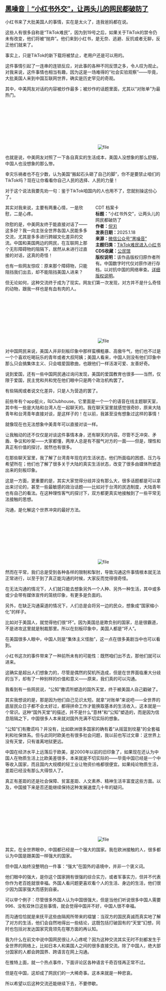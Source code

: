 <!--1737196973000-->
[黑噪音｜“小红书外交”，让两头儿的网民都破防了](https://chinadigitaltimes.net/chinese/715166.html)
------

<p>小红书来了大批美国人的事情，实在是太火了，连我爸妈都在说。</p><p>这些人有很多自称是“TikTok难民”，因为到19号之后，如果关于TikTok的禁令仍未有改变，他们将被“抛弃”。他们来到小红书，是无奈、逃避、反抗或者无聊，反正他们就来了。</p><p>事实上，只是TikTok的新下载将被禁止，老用户还是可以用的。</p><p>这件事情引起了一连串的连锁反应，对此事的各种不同反馈之多，令人叹为观止。对我来说，这件事情也相当有趣，因为这是一场难得的“社会实验观察”——毕竟，大批美国人来到中国互联网世界，确实是历史罕见的奇观。</p><p>其中，中美网友对话的内容被炒作最多；被炒作的话题里面，尤其以“对账单”为最热门。</p><p><img decoding="async" src="data:image/svg+xml,%3Csvg%20xmlns='http://www.w3.org/2000/svg'%20viewBox='0%200%200%200'%3E%3C/svg%3E" alt="file" data-lazy-src="https://chinadigitaltimes.net/chinese/files/2025/01/image-1737196790004.png"><noscript><img decoding="async" src="https://chinadigitaltimes.net/chinese/files/2025/01/image-1737196790004.png" alt="file"></noscript></p><p>也就是说，中美网友对照了一下各自真实的生活成本，美国人没想象的那么舒服，中国人也没想象的那么惨。</p><p>幸灾乐祸者也不在少数，认为美国“搬起石头砸了自己的脚”，你不是要禁止咱们的TikTok吗？现在让你看看你自己人民的选择、人民的力量！</p><p>对于这个说法我要先劝一句：鉴于TikTok咱国内的人也用不了，您就别操这份心了。</p><div style="width:42%;float:right;padding-left:20px;"><div class="su-spoiler su-spoiler-style-fancy su-spoiler-icon-chevron-circle" data-scroll-offset="0" data-anchor-in-url="no"><div class="su-spoiler-title" tabindex="0" role="button"><span class="su-spoiler-icon"></span>CDT 档案卡</div><div class="su-spoiler-content su-u-clearfix su-u-trim"><strong>标题：</strong>“小红书外交”，让两头儿的网民都破防了<br><strong>作者：</strong><a href="https://chinadigitaltimes.net/space/黑噪音" target="_blank">倪刃</a><br><strong>发表日期：</strong>2025.1.18<br><strong>来源：</strong><a href="https://web.archive.org/web/*/https://mp.weixin.qq.com/s/DqWDYsgyT06xJEZGjsvJag" target="_blank">微信公众号“黑噪音”</a><br><strong>主题归类：</strong><a href="https://chinadigitaltimes.net/space/TikTok难民进入小红书" target="_blank">TikTok难民进入小红书</a><br><strong>CDS收藏：</strong><a href="https://chinadigitaltimes.net/space/%E5%85%AC%E6%B0%91%E9%A6%86" target="_blank" rel="noopener">公民馆</a><br><strong>版权说明：</strong>该作品版权归原作者所有。中国数字时代仅对原作进行存档，以对抗中国的网络审查。<a href="https://chinadigitaltimes.net/chinese/copyright">详细版权说明</a>。</div></div></div><p>其实对我来说，主要有两重心情，一是欣慰，二是心疼。</p><p>欣慰的是，中美网友终于能直接对话了——这多好？我一向主张全世界各国人民能多多交流，尤其是多多进行跨越文化差异的交流。中国和美国两边的网民，在互联网上那个无形障碍物的阻隔下，居然从未进行过直接的对话，这真的奇怪！</p><p>也有一些网友惊叹：原来那个障碍物，只能阻挡我们出去，却不能阻挡美国人进来？</p><p>但无论如何，这种交流终于成为了现实。网友们第一次发现，对方并不是什么奇怪的动物，跟我一样也是有血有肉的人。</p><p><img decoding="async" src="data:image/svg+xml,%3Csvg%20xmlns='http://www.w3.org/2000/svg'%20viewBox='0%200%200%200'%3E%3C/svg%3E" alt="file" data-lazy-src="https://chinadigitaltimes.net/chinese/files/2025/01/image-1737196801904.png"><noscript><img decoding="async" src="https://chinadigitaltimes.net/chinese/files/2025/01/image-1737196801904.png" alt="file"></noscript></p><p>对中国网民来说，美国人并非刻板印象中那样蛮横粗暴、高傲牛气，他们也不过是一个个喜欢吃喝玩乐的青年或者大叔阿姨；美国人看来，中国人则没有他们印象中那么只会搞集体主义、只会唱爱国歌曲，也跟他们一样活泼可爱、友善好奇。</p><p>说到爱国，还有一些中国网民通过询问发现，美国的爱国教育也很多——当然，仅限于爱国，民主党和共和党在他们眼中只是两个政治机构罢了。</p><p>有些隔阂或者说文化差异，只是人为营造的罢了。</p><p>前些年有个app挺火，叫Clubhouse。它里面是一个一个的语音在线主题聊天室，其中有一些是大陆和台湾人在一起聊天的。我在聊天室里就感觉很奇妙，原来大陆青年和台湾青年直接对谈，是这样子的！在以前，我甚至没有想象过这样的事情！</p><p>就像现在也无法想象中美青年可以直接对谈一样。</p><p>让我触动的还不仅仅是对谈这件事情本身，还有聊天的内容。尽管不乏冲突、矛盾、争议和吵架——大家都懂，两岸人总是有不服气对方的一面——但是，理性和真正有价值的探讨，居然也有很多。</p><p>在那些聊天室里，我了解了台湾青年现在的生活状态，他们所面临的困惑、压力与希望所在；他们也了解了很多关于大陆的真实生活状态，改变了很多由媒体所塑造出来的刻板印象。</p><p>这是一方面，更重要的是，其实大家觉得分歧并没有那么大，很多话题都是可以拿出来讨论的，甚至一些最敏感的政治话题——比如对于台湾的民选制度，大陆青年也有自己的看法。在这种理性客气的探讨下，双方都更真实地接触到了一些平常无法接触的思想。</p><p>沟通，是化解这个世界冲突的最好方法。</p><p><img decoding="async" src="data:image/svg+xml,%3Csvg%20xmlns='http://www.w3.org/2000/svg'%20viewBox='0%200%200%200'%3E%3C/svg%3E" alt="file" data-lazy-src="https://chinadigitaltimes.net/chinese/files/2025/01/image-1737196812443.png"><noscript><img decoding="async" src="https://chinadigitaltimes.net/chinese/files/2025/01/image-1737196812443.png" alt="file"></noscript></p><p>然而在平常，我们总是受到各种各样的限制和掣肘，导致沟通这件事情根本就无法正常进行，以至于到了真正能沟通的时候，大家反而觉得很奇怪。</p><p>在无法沟通的情况下，人们就只能去想象另外一个人种、另外一种生活，其中或多或少会带有媒体宣传的笼统印象，有更多是负面的。</p><p>另外，在缺乏沟通渠道的情况下，人们总是会将另一边的民众，想象成“国家缩小化”的样子。</p><p>比如对于美国人，就觉得他们很“坏”。因为美国总是欺负别的国家，总是很霸道，不是进攻这里就是制裁那里。所以在刻板印象中，美国人都是“坏人”。</p><p>在美国很多人眼中，中国人则是“集体主义怪胎”，这一点在很多美剧当中也可以看到。</p><p>小红书这次的事件带来了一种前所未有的可能性：既然咱们出不去，那他们就可以进来。</p><p>这确实是超出人们想象力的，尽管是偶然的契机所造成，但是在世界面临重大分歧的当下，却有了一种别样的价值和意义——原来，我们真的可以沟通。</p><p>我看到有一些网民说，“公知”撒谎所塑造的国外天堂，终于被美国人自己戳破了。</p><p>其实我想说的是，那是因为他们自己见识太短。就拿“对账单”来说吧——全世界的底层民众日子都不会太好过，都得拼命工作才能换取基本的生活收入，这本就是一个常识。这种“国外天堂”的描述，并不是什么“意林”和“公知”塑造的，而是因为信息阻隔之下，中国很多人本来就对国外充满不切实际的想象。</p><p>“公知”们有撒谎吗？并没有，比如欧洲很多国家的确有着“从摇篮到坟墓”的全套福利和社保体系。但与此同时欧美也有很多社会问题，我以前也写过文章：这世界上没有天堂，只有谁离地狱更远。</p><p>中国在经济水平上远落后于欧美，是2000年以前的旧印象了，如果现在还认为中国人在物质生活上比欧美差很多，本来就是不切实际的——毕竟中国已经是一个中等收入国家，而且国内大规模的轻工业让物资价格都很便宜。如果纯论物质生活，差距已经没有那么大得惊人了。</p><p>真正有差距的还是社会保障、贫富差距、人文素养、精神生活丰富度这些方面。以及，中国接下来是否还能继续保持这种发展速度几十年的疑问。</p><p><img decoding="async" src="data:image/svg+xml,%3Csvg%20xmlns='http://www.w3.org/2000/svg'%20viewBox='0%200%200%200'%3E%3C/svg%3E" alt="file" data-lazy-src="https://chinadigitaltimes.net/chinese/files/2025/01/image-1737196824764.png"><noscript><img decoding="async" src="https://chinadigitaltimes.net/chinese/files/2025/01/image-1737196824764.png" alt="file"></noscript></p><p>其实，在全世界眼中，中国都已经是一个强大的国家。我在欧洲接触的人，很多都认为中国是跟美国一样强大的国家。</p><p>但中国人始终没整明白一件事：“强大”在国外的语境中，并非一个褒义词。</p><p>他们眼中的强大，是你这个国家拥有很强的综合实力，或者军事实力，但并不代表你作为老百姓就很幸福。外国人看问题更喜欢看个人的生活、身边的生活，他们很少因为国家强大而感到自豪。</p><p>可以举个例子：尽管很多外国人认为中国很强大，但是当他们听说很多中国人需要996、没有双休日这些事情，就会觉得中国并不好，中国人很不幸福。</p><p>而沟通恰恰就是来抚平这些由隔阂所带来的褶皱：当双方的国民真诚而真实地了解了对方的生活，他们会自然地得出一些结论，这既包括打破固有的“天堂”幻想，同时也包括对发达国家究竟领先在哪方面的再认知。</p><p>我为什么在前文中说中国网民很让人心疼呢？因为这种交流其实无时不刻都发生于全世界的网络上，比如日本人和美国人之间的很多直接交流。除了中国人，绝大部分国家的人都会跨国界、跨语言在网上沟通。</p><p>在推特上面，就一个热点事件，下面评论区各种语言千奇百怪再正常不过。</p><p>但是在中国，这却成了网民们的一大稀奇事。这本来就是一种悲哀。</p><p>所以希望以后这种交流还能继续下去，不要停歇。</p><div class="addtoany_share_save_container addtoany_content addtoany_content_bottom"><div class="a2a_kit a2a_kit_size_32 addtoany_list" data-a2a-url="https://chinadigitaltimes.net/chinese/715166.html" data-a2a-title="黑噪音｜“小红书外交”，让两头儿的网民都破防了"><a class="a2a_button_facebook" href="https://www.addtoany.com/add_to/facebook?linkurl=https%3A%2F%2Fchinadigitaltimes.net%2Fchinese%2F715166.html&amp;linkname=%E9%BB%91%E5%99%AA%E9%9F%B3%EF%BD%9C%E2%80%9C%E5%B0%8F%E7%BA%A2%E4%B9%A6%E5%A4%96%E4%BA%A4%E2%80%9D%EF%BC%8C%E8%AE%A9%E4%B8%A4%E5%A4%B4%E5%84%BF%E7%9A%84%E7%BD%91%E6%B0%91%E9%83%BD%E7%A0%B4%E9%98%B2%E4%BA%86" title="Facebook" rel="nofollow noopener" target="_blank"></a><a class="a2a_button_twitter" href="https://www.addtoany.com/add_to/twitter?linkurl=https%3A%2F%2Fchinadigitaltimes.net%2Fchinese%2F715166.html&amp;linkname=%E9%BB%91%E5%99%AA%E9%9F%B3%EF%BD%9C%E2%80%9C%E5%B0%8F%E7%BA%A2%E4%B9%A6%E5%A4%96%E4%BA%A4%E2%80%9D%EF%BC%8C%E8%AE%A9%E4%B8%A4%E5%A4%B4%E5%84%BF%E7%9A%84%E7%BD%91%E6%B0%91%E9%83%BD%E7%A0%B4%E9%98%B2%E4%BA%86" title="Twitter" rel="nofollow noopener" target="_blank"></a><a class="a2a_button_telegram" href="https://www.addtoany.com/add_to/telegram?linkurl=https%3A%2F%2Fchinadigitaltimes.net%2Fchinese%2F715166.html&amp;linkname=%E9%BB%91%E5%99%AA%E9%9F%B3%EF%BD%9C%E2%80%9C%E5%B0%8F%E7%BA%A2%E4%B9%A6%E5%A4%96%E4%BA%A4%E2%80%9D%EF%BC%8C%E8%AE%A9%E4%B8%A4%E5%A4%B4%E5%84%BF%E7%9A%84%E7%BD%91%E6%B0%91%E9%83%BD%E7%A0%B4%E9%98%B2%E4%BA%86" title="Telegram" rel="nofollow noopener" target="_blank"></a><a class="a2a_button_reddit" href="https://www.addtoany.com/add_to/reddit?linkurl=https%3A%2F%2Fchinadigitaltimes.net%2Fchinese%2F715166.html&amp;linkname=%E9%BB%91%E5%99%AA%E9%9F%B3%EF%BD%9C%E2%80%9C%E5%B0%8F%E7%BA%A2%E4%B9%A6%E5%A4%96%E4%BA%A4%E2%80%9D%EF%BC%8C%E8%AE%A9%E4%B8%A4%E5%A4%B4%E5%84%BF%E7%9A%84%E7%BD%91%E6%B0%91%E9%83%BD%E7%A0%B4%E9%98%B2%E4%BA%86" title="Reddit" rel="nofollow noopener" target="_blank"></a><a class="a2a_button_whatsapp" href="https://www.addtoany.com/add_to/whatsapp?linkurl=https%3A%2F%2Fchinadigitaltimes.net%2Fchinese%2F715166.html&amp;linkname=%E9%BB%91%E5%99%AA%E9%9F%B3%EF%BD%9C%E2%80%9C%E5%B0%8F%E7%BA%A2%E4%B9%A6%E5%A4%96%E4%BA%A4%E2%80%9D%EF%BC%8C%E8%AE%A9%E4%B8%A4%E5%A4%B4%E5%84%BF%E7%9A%84%E7%BD%91%E6%B0%91%E9%83%BD%E7%A0%B4%E9%98%B2%E4%BA%86" title="WhatsApp" rel="nofollow noopener" target="_blank"></a><a class="a2a_button_email" href="https://www.addtoany.com/add_to/email?linkurl=https%3A%2F%2Fchinadigitaltimes.net%2Fchinese%2F715166.html&amp;linkname=%E9%BB%91%E5%99%AA%E9%9F%B3%EF%BD%9C%E2%80%9C%E5%B0%8F%E7%BA%A2%E4%B9%A6%E5%A4%96%E4%BA%A4%E2%80%9D%EF%BC%8C%E8%AE%A9%E4%B8%A4%E5%A4%B4%E5%84%BF%E7%9A%84%E7%BD%91%E6%B0%91%E9%83%BD%E7%A0%B4%E9%98%B2%E4%BA%86" title="Email" rel="nofollow noopener" target="_blank"></a><a class="a2a_button_copy_link" href="https://www.addtoany.com/add_to/copy_link?linkurl=https%3A%2F%2Fchinadigitaltimes.net%2Fchinese%2F715166.html&amp;linkname=%E9%BB%91%E5%99%AA%E9%9F%B3%EF%BD%9C%E2%80%9C%E5%B0%8F%E7%BA%A2%E4%B9%A6%E5%A4%96%E4%BA%A4%E2%80%9D%EF%BC%8C%E8%AE%A9%E4%B8%A4%E5%A4%B4%E5%84%BF%E7%9A%84%E7%BD%91%E6%B0%91%E9%83%BD%E7%A0%B4%E9%98%B2%E4%BA%86" title="Copy Link" rel="nofollow noopener" target="_blank"></a><a class="a2a_dd addtoany_share_save addtoany_share" href="https://www.addtoany.com/share"></a></div></div>
